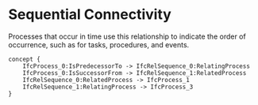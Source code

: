 Sequential Connectivity
=======================

Processes that occur in time use this relationship to indicate the order of occurrence, such as for tasks, procedures, and events.

```
concept {
    IfcProcess_0:IsPredecessorTo -> IfcRelSequence_0:RelatingProcess
    IfcProcess_0:IsSuccessorFrom -> IfcRelSequence_1:RelatedProcess
    IfcRelSequence_0:RelatedProcess -> IfcProcess_1
    IfcRelSequence_1:RelatingProcess -> IfcProcess_3
}
```
